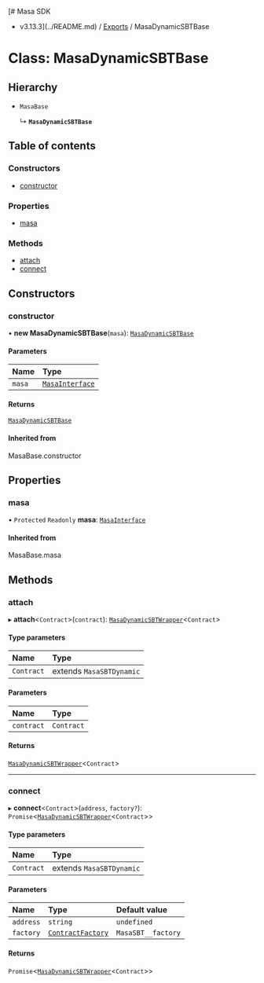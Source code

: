[# Masa SDK
 - v3.13.3](../README.md) / [Exports](../modules.md) / MasaDynamicSBTBase

# Class: MasaDynamicSBTBase

## Hierarchy

- `MasaBase`

  ↳ **`MasaDynamicSBTBase`**

## Table of contents

### Constructors

- [constructor](MasaDynamicSBTBase.md#constructor)

### Properties

- [masa](MasaDynamicSBTBase.md#masa)

### Methods

- [attach](MasaDynamicSBTBase.md#attach)
- [connect](MasaDynamicSBTBase.md#connect)

## Constructors

### constructor

• **new MasaDynamicSBTBase**(`masa`): [`MasaDynamicSBTBase`](MasaDynamicSBTBase.md)

#### Parameters

| Name | Type |
| :------ | :------ |
| `masa` | [`MasaInterface`](../interfaces/MasaInterface.md) |

#### Returns

[`MasaDynamicSBTBase`](MasaDynamicSBTBase.md)

#### Inherited from

MasaBase.constructor

## Properties

### masa

• `Protected` `Readonly` **masa**: [`MasaInterface`](../interfaces/MasaInterface.md)

#### Inherited from

MasaBase.masa

## Methods

### attach

▸ **attach**\<`Contract`\>(`contract`): [`MasaDynamicSBTWrapper`](MasaDynamicSBTWrapper.md)\<`Contract`\>

#### Type parameters

| Name | Type |
| :------ | :------ |
| `Contract` | extends `MasaSBTDynamic` |

#### Parameters

| Name | Type |
| :------ | :------ |
| `contract` | `Contract` |

#### Returns

[`MasaDynamicSBTWrapper`](MasaDynamicSBTWrapper.md)\<`Contract`\>

___

### connect

▸ **connect**\<`Contract`\>(`address`, `factory?`): `Promise`\<[`MasaDynamicSBTWrapper`](MasaDynamicSBTWrapper.md)\<`Contract`\>\>

#### Type parameters

| Name | Type |
| :------ | :------ |
| `Contract` | extends `MasaSBTDynamic` |

#### Parameters

| Name | Type | Default value |
| :------ | :------ | :------ |
| `address` | `string` | `undefined` |
| `factory` | [`ContractFactory`](ContractFactory.md) | `MasaSBT__factory` |

#### Returns

`Promise`\<[`MasaDynamicSBTWrapper`](MasaDynamicSBTWrapper.md)\<`Contract`\>\>
